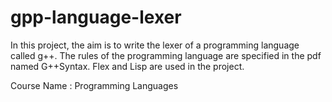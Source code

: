 # gpp-language-lexer
In this project, the aim is to write the lexer of a programming language called g++. The rules of the programming language are specified in the pdf named G++Syntax. Flex and Lisp are used in the project.


Course Name : Programming Languages
